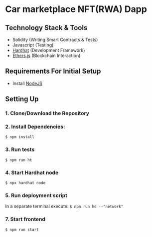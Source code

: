 # Car marketplace NFT(RWA) Dapp

## Technology Stack & Tools

- Solidity (Writing Smart Contracts & Tests)
- Javascript (Testing)
- [Hardhat](https://hardhat.org/) (Development Framework)
- [Ethers.js](https://docs.ethers.io/v5/) (Blockchain Interaction)

## Requirements For Initial Setup
- Install [NodeJS](https://nodejs.org/en/)

## Setting Up
### 1. Clone/Download the Repository

### 2. Install Dependencies:
`$ npm install`

### 3. Run tests
`$ npm run ht`

### 4. Start Hardhat node
`$ npx hardhat node`

### 5. Run deployment script
In a separate terminal execute:
`$ npm run hd --"network"`

### 7. Start frontend
`$ npm run start`